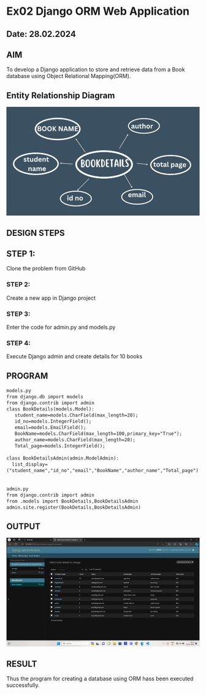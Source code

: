 # Ex02 Django ORM Web Application

## Date: 28.02.2024

## AIM
To develop a Django application to store and retrieve data from a Book database using Object Relational Mapping(ORM).

## Entity Relationship Diagram
![er](<er diagram.jpeg>)

## DESIGN STEPS

## STEP 1:
Clone the problem from GitHub

### STEP 2:
Create a new app in Django project

### STEP 3:
Enter the code for admin.py and models.py

### STEP 4:
Execute Django admin and create details for 10 books

## PROGRAM

```
models.py
from django.db import models
from django.contrib import admin
class BookDetails(models.Model):
   student_name=models.CharField(max_length=20);
   id_no=models.IntegerField();
   email=models.EmailField();
   BookName=models.CharField(max_length=100,primary_key="True");
   author_name=models.CharField(max_length=20);
   Total_page=models.IntegerField();

class BookDetailsAdmin(admin.ModelAdmin):
  list_display=("student_name","id_no","email","BookName","author_name","Total_page")


admin.py
from django.contrib import admin
from .models import BookDetails,BookDetailsAdmin
admin.site.register(BookDetails,BookDetailsAdmin)
```


## OUTPUT
![output](<Screenshot 2024-02-28 093442.png>)


## RESULT
Thus the program for creating a database using ORM hass been executed successfully.
